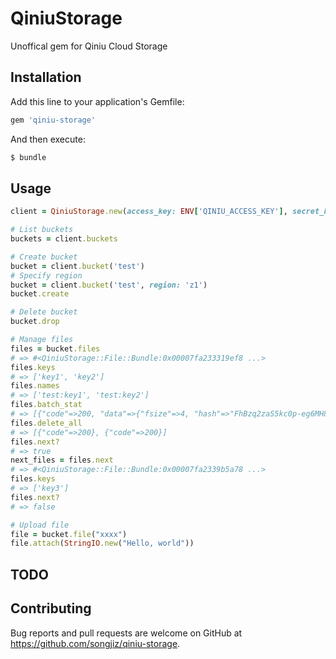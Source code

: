 # QiniuStorage

Unoffical gem for Qiniu Cloud Storage

## Installation

Add this line to your application's Gemfile:

```ruby
gem 'qiniu-storage'
```

And then execute:

```bash
$ bundle
```
## Usage

```ruby
client = QiniuStorage.new(access_key: ENV['QINIU_ACCESS_KEY'], secret_key: ENV['QINIU_SECRET_KEY'])

# List buckets
buckets = client.buckets

# Create bucket
bucket = client.bucket('test')
# Specify region
bucket = client.bucket('test', region: 'z1')
bucket.create

# Delete bucket
bucket.drop

# Manage files
files = bucket.files
# => #<QiniuStorage::File::Bundle:0x00007fa233319ef8 ...>
files.keys
# => ['key1', 'key2']
files.names
# => ['test:key1', 'test:key2']
files.batch_stat
# => [{"code"=>200, "data"=>{"fsize"=>4, "hash"=>"FhBzq2zaS5kc0p-eg6MH80AErpMn", ...}}, ... ]
files.delete_all 
# => [{"code"=>200}, {"code"=>200}]
files.next?
# => true
next_files = files.next
# => #<QiniuStorage::File::Bundle:0x00007fa2339b5a78 ...>
files.keys
# => ['key3']
files.next?
# => false

# Upload file
file = bucket.file("xxxx")
file.attach(StringIO.new("Hello, world"))
```

## TODO

## Contributing

Bug reports and pull requests are welcome on GitHub at https://github.com/songjiz/qiniu-storage.
